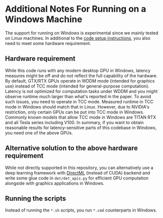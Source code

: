 # Additional Notes For Running on a Windows Machine

The support for running on Windows is experimental since we mainly tested on Linux machines. In additional to the [code setup instructions](code_setup.md), you also need to meet some hardware requirement.

## Hardware requirement

While this code runs with any modern desktop GPU in Windows, latency measures might be off and do not reflect the full capability of the hardware. By default, GTX/RTX GPUs operate in WDDM mode (intended for graphics use) instead of TCC mode (intended for general-purpose computation). Latency is not optimized for computation tasks under WDDM and you might observe runtime much larger than what's reported in the paper. To avoid such issues, you need to operate in TCC mode. Measured runtime in TCC mode in Windows should match that in Linux. However, due to NVIDIA's restriction, only certain GPUs can be put into TCC mode in Windows. Commonly known models that allow TCC mode in Windows are TITAN RTX and all Tesla series including V100. In summary, if you want to obtain reasonable results for latency-sensitive parts of this codebase in Windows, you need one of the above GPUs.

## Alternative solution to the above hardware requirement

While not directly supported in this repository, you can alternatively use a deep learning framework with [DirectML](https://github.com/microsoft/DirectML) (instead of CUDA) backend and write some glue code in `det/det_apis.py` for efficient GPU computation alongside with graphics applications in Windows.

## Running the scripts
Instead of running the `*.sh` scripts, you run `*.cmd` counterparts in Windows.

